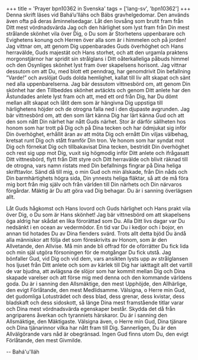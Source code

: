 +++
title = 'Prayer bpn10362 in Svenska'
tags = ['lang-sv', 'bpn10362']
+++
Denna skrift läses vid Bahá’u’lláhs och Bábs gravhelgedomar. Den används även ofta på deras åminnelsedagar.
Låt den lovsång som brutit fram från Ditt mest vördnadsvärda Jag och den härlighet som lyst fram från Din mest strålande skönhet vila över Dig, o Du som är Storhetens uppenbarare och Evighetens konung och Herren över alla som är i himmelen och på jorden! Jag vittnar om, att genom Dig uppenbarades Guds överhöghet och Hans herravälde, Guds majestät och Hans storhet, och att den urgamla praktens morgonstjärnor har spridit sin strålglans i Ditt oåterkalleliga påbuds himmel och den Osynliges skönhet lyst fram över skapelsens horisont. Jag vittnar dessutom om att Du, med blott ett penndrag, har genomdrivit Din befallning ”Varde!” och avslöjat Guds dolda hemlighet, kallat till liv allt skapat och sänt ned alla uppenbarelserna.
Jag bär dessutom vittnesbörd om, att genom Din skönhet har den Tillbeddes skönhet avtäckts och genom Ditt anlete har den Åstundades anlete lyst fram och att, med ett ord från Dig, har Du dömt mellan allt skapat och låtit dem som är hängivna Dig uppstiga till härlighetens höjder och de otrogna falla ned i den djupaste avgrunden.
Jag bär vittnesbörd om, att den som lärt känna Dig har lärt känna Gud och att den som nått Din närhet har nått Guds närhet. Stor är därför sällheten hos honom som har trott på Dig och på Dina tecken och har ödmjukat sig inför Din överhöghet, erhållit äran av att möta Dig och ernått Din viljas välbehag, kretsat runt Dig och stått framför Din tron. Ve honom som har syndat mot Dig och förnekat Dig och tillbakavisat Dina tecken, bestridit Din överhöghet och rest sig upp mot Dig, vuxit sig högmodig inför Ditt anlete och ifrågasatt Ditt vittnesbörd, flytt från Ditt styre och Ditt herravälde och blivit räknad till de otrogna, vars namn ristats med Din befallnings fingrar på Dina heliga skrifttavlor.
Sänd då till mig, o min Gud och min älskade, från Din nåds och Din barmhärtighets högra sida, Din ynnests heliga fläktar, så att de må föra mig bort från mig själv och från världen till Din närhets och Din närvaros förgårdar. Mäktig är Du att göra vad Dig behagar. Du är i sanning överlägsen allt.

Låt Guds hågkomst och Hans lovord och Guds härlighet och Hans prakt vila över Dig, o Du som är Hans skönhet! Jag bär vittnesbörd om att skapelsens öga aldrig har skådat en lika förorättad som Du. Alla Ditt livs dagar var Du nedsänkt i en ocean av vedermödor. En tid var Du i kedjor och i bojor, en annan tid hotades Du av Dina fienders svärd. Trots allt detta bjöd Du ändå alla människor att följa det som föreskrivits av Honom, som är den Allvetande, den Allvise.
Må min ande bli offrad för de oförrätter Du fick lida och min själ utgöra försoningen för de motgångar Du fick utstå. Jag bönfaller Gud, vid Dig och vid dem, vars ansikten lysts upp av strålglansen hos ljuset från Ditt anlete och som av kärlek till Dig har iakttagit allt det vartill de var bjudna, att avlägsna de slöjor som har kommit mellan Dig och Dina skapade varelser och att förse mig med denna och den kommande världens goda. Du är i sanning den Allsmäktige, den mest Upphöjde, den Allhärlige, den evigt Förlåtande, den mest Medlidsamme.
Välsigna, o Herre min Gud, det gudomliga Lotusträdet och dess blad, dess grenar, dess kvistar, dess bladskaft och dess sidoskott, så länge Dina mest framstående titlar varar och Dina mest vördnadsvärda egenskaper består. Skydda det då från angriparens åverkan och tyranniets härskaror. Du är i sanning den Allsmäktige, den Mäktigaste. Välsigna även, o Herre min Gud, Dina tjänare och Dina tjänarinnor vilka har nått fram till Dig. Sannerligen, Du är den Allvälgörande vars nåd är obegränsad. Ingen Gud finns utom Du, den evigt Förlåtande, den mest Givmilde.

-- Bahá'u'lláh
